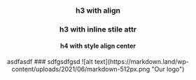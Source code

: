 <h3 align=center>h3 with align</h3>

<h3 style="text-align: center;">h3 with inline stile attr</h3>


<style>
  .center {
    text-align: center;
  }
</style>

<h4 class="center">h4 with style align center</h4>

<div style="text-align: center;">
  asdfasdf
  ### sdfgsdfgsd
![alt text](https://markdown.land/wp-content/uploads/2021/06/markdown-512px.png "Our logo")
</div>
